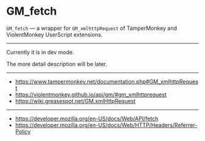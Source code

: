 # GM_fetch

`GM_fetch` — a wrapper for `GM_xmlhttpRequest` of TamperMonkey and ViolentMonkey UserScript extensions.

---

Currently it is in dev mode.

The more detail description will be later.

---

- https://www.tampermonkey.net/documentation.php#GM_xmlhttpRequest
- https://violentmonkey.github.io/api/gm/#gm_xmlhttprequest
- https://wiki.greasespot.net/GM.xmlHttpRequest

---

- https://developer.mozilla.org/en-US/docs/Web/API/fetch
- https://developer.mozilla.org/en-US/docs/Web/HTTP/Headers/Referrer-Policy

